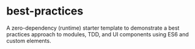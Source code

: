 # best-practices
A zero-dependency (runtime) starter template to demonstrate a best practices approach to modules, TDD, and UI components using ES6 and custom elements.
